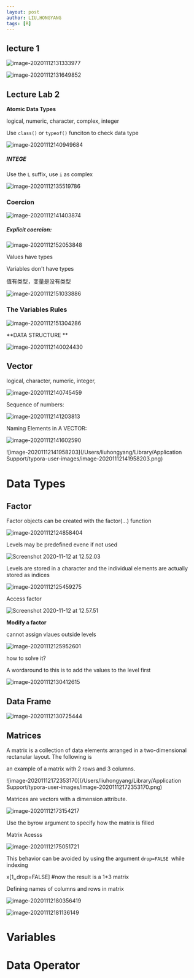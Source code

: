 ```yaml
---
layout: post
author: LIU,HONGYANG
tags: [R]
---
```




## lecture 1



![image-20201112131333977](https://tva1.sinaimg.cn/large/0081Kckwgy1gkmbcbjjffj30yk0jgwhm.jpg)



![image-20201112131649852](https://tva1.sinaimg.cn/large/0081Kckwgy1gl8n9f4xqhj31b208mjsy.jpg)



## Lecture Lab 2

**Atomic Data Types**



logical, numeric, character, complex, integer



Use `class()` or `typeof()` funciton to check data type

![image-20201112140949684](https://tva1.sinaimg.cn/large/0081Kckwgy1gkmcyaonguj31cu0qc434.jpg)

##### INTEGE

Use  the   `L`  suffix, use `i` as complex



![image-20201112135519786](https://tva1.sinaimg.cn/large/0081Kckwgy1gkmcj7p84yj31ea0retcv.jpg)

### Coercion



![image-20201112141403874](https://tva1.sinaimg.cn/large/0081Kckwgy1gkmd2p8ui8j31do0pktby.jpg)



##### Explicit coercion:

![image-20201112152053848](https://tva1.sinaimg.cn/large/0081Kckwgy1gkmf08pb7yj31fs0smwl0.jpg)



Values have types

Variables don't have types

值有类型，变量是没有类型



![image-20201112151033886](https://tva1.sinaimg.cn/large/0081Kckwgy1gkmeph84nyj30o20m2wg7.jpg)



### The Variables Rules



![image-20201112151304286](https://tva1.sinaimg.cn/large/0081Kckwgy1gkmet62592j31cg0pwn0y.jpg)









**DATA STRUCTURE **



![image-20201112140024430](https://tva1.sinaimg.cn/large/0081Kckwgy1gkmetrbvefj31du0oi41w.jpg)











## Vector

logical, character, numeric, integer,

![image-20201112140745459](https://tva1.sinaimg.cn/large/0081Kckwgy1gkmcw5i9ytj30qq0l40ut.jpg)



Sequence of numbers:



![image-20201112141203813](https://tva1.sinaimg.cn/large/0081Kckwgy1gkmd0ma210j30k20ayaar.jpg)

Naming Elements in A VECTOR:



![image-20201112141602590](https://tva1.sinaimg.cn/large/0081Kckwgy1gkmd4rcdb9j31cm0nktcx.jpg)

![image-20201112141958203](/Users/liuhongyang/Library/Application Support/typora-user-images/image-20201112141958203.png)







# Data Types



## Factor 

Factor objects can be created with the factor(...) function



![image-20201112124858404](https://tva1.sinaimg.cn/large/0081Kckwgy1gkmam7r7m9j30na04q0t5.jpg)



Levels may be predefined evene if not used



![Screenshot 2020-11-12 at 12.52.03](https://tva1.sinaimg.cn/large/0081Kckwgy1gkmaq0khqsj30zk04ogma.jpg)





Levels are stored in a character and the individual elements are actually stored as indices

![image-20201112125459275](https://tva1.sinaimg.cn/large/0081Kckwgy1gkmasf8n9yj30za09cjsx.jpg)



Access factor



![Screenshot 2020-11-12 at 12.57.51](https://tva1.sinaimg.cn/large/0081Kckwgy1gkmawpfldej30go0ba3zm.jpg)



**Modify a factor**



cannot assign vlaues outside levels



![image-20201112125952601](https://tva1.sinaimg.cn/large/0081Kckwgy1gkmaxibve3j30mu07uq40.jpg)



how to solve it?

A wordaround to this is to add the values to the level first

![image-20201112130412615](https://tva1.sinaimg.cn/large/0081Kckwgy1gkmb20nahpj30g207w3yz.jpg)



## Data Frame



![image-20201112130725444](https://tva1.sinaimg.cn/large/0081Kckwgy1gkmb5d8tn4j310o0j4tbn.jpg)





## Matrices



A matrix is a collection of data elements arranged in a two-dimensional rectanular layout. The following is 

an example of a matrix with 2 rows and 3 columns.



![image-20201112172353170](/Users/liuhongyang/Library/Application Support/typora-user-images/image-20201112172353170.png)

Matrices are vectors with a dimension attribute. 



![image-20201112173154217](https://tva1.sinaimg.cn/large/0081Kckwgy1gkmisjle4kj30dy09wwey.jpg)



Use the byrow argument to specify how the matrix is filled



Matrix Acesss



![image-20201112175051721](https://tva1.sinaimg.cn/large/0081Kckwgy1gkmjc9yskwj315c0pete5.jpg)



This behavior can be avoided by using the argument `drop=FALSE `while indexing

x[1,,drop=FALSE] #now the result is a 1*3 matrix 

 

Defining names of columns and rows in matrix



![image-20201112180356419](https://tva1.sinaimg.cn/large/0081Kckwgy1gkmjpvrdxmj30u40bmq4t.jpg)



![image-20201112181136149](https://tva1.sinaimg.cn/large/0081Kckwgy1gkmjxun9bzj30tw072dge.jpg)









# Variables 





# Data Operator





